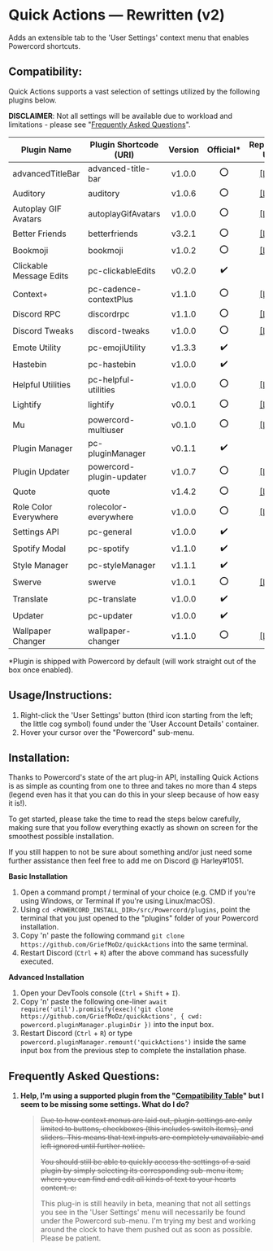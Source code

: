 # Quick Actions — Rewritten (v2)
Adds an extensible tab to the 'User Settings' context menu that enables Powercord shortcuts.

## Compatibility:
Quick Actions supports a vast selection of settings utilized by the following plugins below.

**DISCLAIMER**: Not all settings will be available due to workload and limitations - please see "[Frequently Asked Questions](https://github.com/GriefMoDz/quickActions/#frequently-asked-questions)".

| Plugin Name             | Plugin Shortcode (URI)   | Version | Official\* | Repository URL                                             |
| ----------------------- | ------------------------ |:-------:|:----------:|:----------------------------------------------------------:|
| advancedTitleBar        | advanced-title-bar       | v1.0.0  | ⭕         | [[Link]](../../../../powercord-community/advanced-title-bar) |
| Auditory                | auditory                 | v1.0.6  | ⭕         | [[Link]](../../../../powercord-community/auditory)
| Autoplay GIF Avatars    | autoplayGifAvatars       | v1.0.0  | ⭕         | [[Link]](../../../autoplayGifAvatars)
| Better Friends          | betterfriends            | v3.2.1  | ⭕         | [[Link]](../../../../powercord-community/betterfriends)
| Bookmoji                | bookmoji                 | v1.0.2  | ⭕         | [[Link]](../../../../powercord-community/bookmoji)
| Clickable Message Edits | pc-clickableEdits        | v0.2.0  | ✔️         | n/a
| Context+                | pc-cadence-contextPlus   | v1.1.0  | ⭕         | [[Link]](../../../../cloudrac3r/pc-cadence-contextPlus)
| Discord RPC             | discordrpc               | v1.1.0  | ⭕         | [[Link]](../../../../ohlookitsderpy/discordrpc)
| Discord Tweaks          | discord-tweaks           | v1.0.0  | ⭕         | [[Link]](../../../../NurMarvin/discord-tweaks)
| Emote Utility           | pc-emojiUtility          | v1.3.3  | ✔️         | n/a
| Hastebin                | pc-hastebin              | v1.0.0  | ✔️         | n/a
| Helpful Utilities       | pc-helpful-utilities     | v1.0.0  | ⭕         | [[Link]](../../../../axelgreavette/pc-helpful-utilities)
| Lightify                | lightify                 | v0.0.1  | ⭕         | [[Link]](../../../../GeoffreyWesthoff/lightify)
| Mu                      | powercord-multiuser      | v0.1.0  | ⭕         | [[Link]](../../../../halcyxn/powercord-multiuser)
| Plugin Manager          | pc-pluginManager         | v0.1.1  | ✔️         | n/a
| Plugin Updater          | powercord-plugin-updater | v1.0.7  | ⭕         | [[Link]](../../../../cloudrac3r/powercord-plugin-updater)
| Quote                   | quote                    | v1.4.2  | ⭕         | [[Link]](../../../../NurMarvin/quote)
| Role Color Everywhere   | rolecolor-everywhere     | v1.0.0  | ⭕         | [[Link]](../../../../powercord-community/rolecolor-everywhere)
| Settings API            | pc-general               | v1.0.0  | ✔️         | n/a
| Spotify Modal           | pc-spotify               | v1.1.0  | ✔️         | n/a
| Style Manager           | pc-styleManager          | v1.1.1  | ✔️         | n/a
| Swerve                  | swerve                   | v1.0.1  | ⭕         | [[Link]](../../../../Nevvulo/swerve)
| Translate               | pc-translate             | v1.0.0  | ✔️         | n/a
| Updater                 | pc-updater               | v1.0.0  | ✔️         | n/a
| Wallpaper Changer       | wallpaper-changer        | v1.1.0  | ⭕         | [[Link]](../../../../powercord-community/wallpaper-changer)

\*Plugin is shipped with Powercord by default (will work straight out of the box once enabled).

## Usage/Instructions:
1. Right-click the 'User Settings' button (third icon starting from the left; the little cog symbol) found under the 'User Account Details' container.
2. Hover your cursor over the "Powercord" sub-menu.

## Installation:
Thanks to Powercord's state of the art plug-in API, installing Quick Actions is as simple as counting from one to three and takes no more than 4 steps (legend even has it that you can do this in your sleep because of how easy it is!).

To get started, please take the time to read the steps below carefully, making sure that you follow everything exactly as shown on screen for the smoothest possible installation.

If you still happen to not be sure about something and/or just need some further assistance then feel free to add me on Discord @ Harley#1051.

__**Basic Installation**__

  1. Open a command prompt / terminal of your choice (e.g. CMD if you're using Windows, or Terminal if you're using Linux/macOS).
  2. Using `cd <POWERCORD_INSTALL_DIR>/src/Powercord/plugins`, point the terminal that you just opened to the "plugins" folder of your Powercord installation.
  3. Copy 'n' paste the following command `git clone https://github.com/GriefMoDz/quickActions` into the same terminal.
  4. Restart Discord (`Ctrl` + `R`) after the above command has sucessfully executed.

__**Advanced Installation**__

  1. Open your DevTools console (`Ctrl` + `Shift` + `I`).
  2. Copy 'n' paste the following one-liner `await require('util').promisify(exec)('git clone https://github.com/GriefMoDz/quickActions', { cwd: powercord.pluginManager.pluginDir })` into the input box.
  3. Restart Discord (`Ctrl` + `R`) or type `powercord.pluginManager.remount('quickActions')` inside the same input box from the previous step to complete the installation phase.

## Frequently Asked Questions:
1. __Help, I'm using a supported plugin from the "[Compatibility Table](https://github.com/GriefMoDz/quickActions/#compatibility)" but I seem to be missing some settings. What do I do?__

   > ~~Due to how context menus are laid out, plugin settings are only limited to buttons, checkboxes (this includes switch items), and sliders. This means that text inputs are completely unavailable and left ignored until further notice.~~
   >
   > ~~You should still be able to quickly access the settings of a said plugin by simply selecting its corresponding sub-menu item, where you can find and edit all kinds of text to your hearts content. c:~~
   >
   > This plug-in is still heavily in beta, meaning that not all settings you see in the 'User Settings' menu will necessarily be found under the Powercord sub-menu. I'm trying my best and working around the clock to have them pushed out as soon as possible. Please be patient.